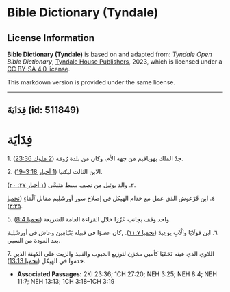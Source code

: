 # Bible Dictionary (Tyndale)

## License Information

**Bible Dictionary (Tyndale)** is based on and adapted from: _Tyndale Open Bible Dictionary_, [Tyndale House Publishers](https://tyndaleopenresources.com/), 2023, which is licensed under a [CC BY-SA 4.0 license](https://creativecommons.org/licenses/by-sa/4.0/legalcode.en).

This markdown version is provided under the same license.



--------------------------------

## فِدَايَةَ (id: 511849)

فِدَايَة
========

1\. جدّ الملك يهوياقيم من جهة الأم، وكان من بلدة رُومَة ([2 ملوك 23:36](https://ref.ly/2Kgs23:36)).

2\. الابن الثالث ليكنيا ([1 أخبار 3:18–19](https://ref.ly/1Chr3:18-1Chr3:19)).

٣. والد يوئِيل من نصف سبط مَنَسَّى ([١ أخبار ٢٧: ٢٠](https://ref.ly/1Chr27:20)).

٤. ابن فَرْعوش الذي عمل مع خدام الهيكل في إصلاح سور أورشَلِيم مقابل ٱلْمَاءِ ([نحميا ٣:٢٥](https://ref.ly/Neh3:25)).

5\. واحد وقف بجانب عَزْرَا خلال القراءة العامة للشريعة ([نحميا 8:4](https://ref.ly/Neh8:4)).

٦. ابن قولَايَا وٱلْآبِ يوعِيدَ ([نحميا ١١:٧](https://ref.ly/Neh11:7)). ,كان عضوًا في قبيلة بَنْيَامِينَ وعاش في أورشَلِيمَ بعد العودة من السبي.

7\. اللاوي الذي عينه نَحَمْيَا كأمين مخزن لتوزيع الحبوب والنبيذ والزيت على الكهنة الذين خدموا في الهيكل ([نحميا 13:13](https://ref.ly/Neh13:13)).

* **Associated Passages:** 2KI 23:36; 1CH 27:20; NEH 3:25; NEH 8:4; NEH 11:7; NEH 13:13; 1CH 3:18–1CH 3:19

